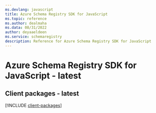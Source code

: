 ```yaml
---
ms.devlang: javascript
title: Azure Schema Registry SDK for JavaScript
ms.topic: reference
ms.author: dealmaha
ms.data: 08/31/2022
author: deyaaeldeen
ms.service: schemaregistry
description: Reference for Azure Schema Registry SDK for JavaScript
---
```

# Azure Schema Registry SDK for JavaScript - latest

## Client packages - latest
[!INCLUDE [client-packages](schema-registry-client-index.md)]